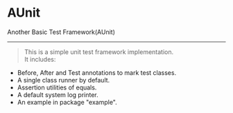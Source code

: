 AUnit
=====

Another Basic Test Framework(AUnit)

----------


>This is a simple unit test framework implementation. <br>
>It includes:<br>

* Before, After and Test annotations to mark test classes.
* A single class runner by default.
* Assertion utilities of equals.
* A default system log printer.
* An example in package "example".



